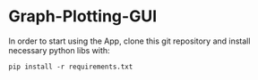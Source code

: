 # Graph-Plotting-GUI

In order to start using the App, clone this git repository and install necessary python libs with:
```
pip install -r requirements.txt
```
